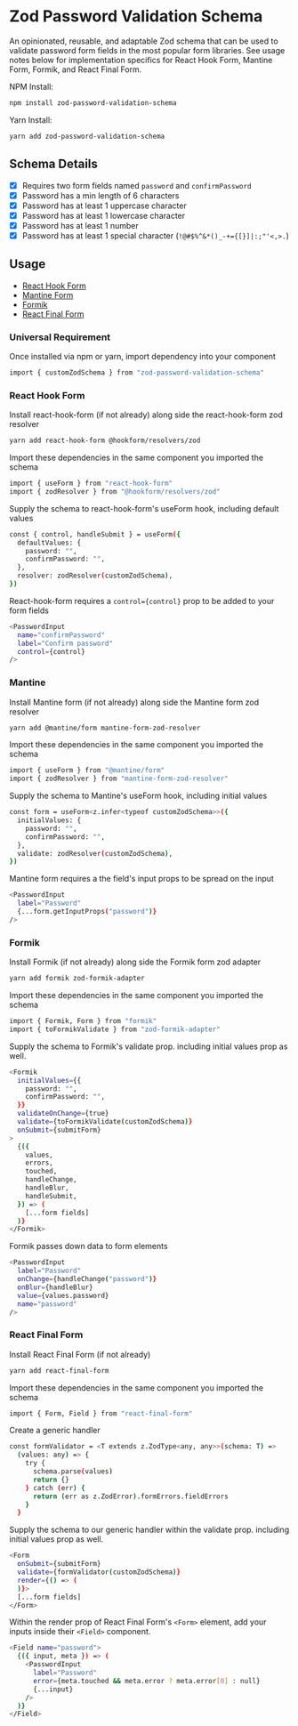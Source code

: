 # Zod Password Validation Schema

An opinionated, reusable, and adaptable Zod schema that can be used to validate password form fields in the most popular form libraries. See usage notes below for implementation specifics for React Hook Form, Mantine Form, Formik, and React Final Form.

NPM Install:

```bash
npm install zod-password-validation-schema
```

Yarn Install:

```bash
yarn add zod-password-validation-schema
```

## Schema Details

- [x] Requires two form fields named `password` and `confirmPassword`
- [x] Password has a min length of 6 characters
- [x] Password has at least 1 uppercase character
- [x] Password has at least 1 lowercase character
- [x] Password has at least 1 number
- [x] Password has at least 1 special character (`!@#$%^&*()_-+={[}]|:;"'<,>.`)

## Usage

- [React Hook Form](#react-hook-form)
- [Mantine Form](#mantine)
- [Formik](#formik)
- [React Final Form](#react-final-form)

### Universal Requirement

Once installed via npm or yarn, import dependency into your component

```bash
import { customZodSchema } from "zod-password-validation-schema"
```

### React Hook Form

Install react-hook-form (if not already) along side the react-hook-form zod resolver

```bash
yarn add react-hook-form @hookform/resolvers/zod
```

Import these dependencies in the same component you imported the schema

```bash
import { useForm } from "react-hook-form"
import { zodResolver } from "@hookform/resolvers/zod"
```

Supply the schema to react-hook-form's useForm hook, including default values

```bash
const { control, handleSubmit } = useForm({
  defaultValues: {
    password: "",
    confirmPassword: "",
  },
  resolver: zodResolver(customZodSchema),
})
```

React-hook-form requires a `control={control}` prop to be added to your form fields

```bash
<PasswordInput
  name="confirmPassword"
  label="Confirm password"
  control={control}
/>
```

### Mantine

Install Mantine form (if not already) along side the Mantine form zod resolver

```bash
yarn add @mantine/form mantine-form-zod-resolver
```

Import these dependencies in the same component you imported the schema

```bash
import { useForm } from "@mantine/form"
import { zodResolver } from "mantine-form-zod-resolver"
```

Supply the schema to Mantine's useForm hook, including initial values

```bash
const form = useForm<z.infer<typeof customZodSchema>>({
  initialValues: {
    password: "",
    confirmPassword: "",
  },
  validate: zodResolver(customZodSchema),
})
```

Mantine form requires a the field's input props to be spread on the input

```bash
<PasswordInput
  label="Password"
  {...form.getInputProps("password")}
/>
```

### Formik

Install Formik (if not already) along side the Formik form zod adapter

```bash
yarn add formik zod-formik-adapter
```

Import these dependencies in the same component you imported the schema

```bash
import { Formik, Form } from "formik"
import { toFormikValidate } from "zod-formik-adapter"
```

Supply the schema to Formik's validate prop. including initial values prop as well.

```bash
<Formik
  initialValues={{
    password: "",
    confirmPassword: "",
  }}
  validateOnChange={true}
  validate={toFormikValidate(customZodSchema)}
  onSubmit={submitForm}
>
  {({
    values,
    errors,
    touched,
    handleChange,
    handleBlur,
    handleSubmit,
  }) => (
    [...form fields]
  )}
</Formik>
```

Formik passes down data to form elements

```bash
<PasswordInput
  label="Password"
  onChange={handleChange("password")}
  onBlur={handleBlur}
  value={values.password}
  name="password"
/>
```

### React Final Form

Install React Final Form (if not already)

```bash
yarn add react-final-form
```

Import these dependencies in the same component you imported the schema

```bash
import { Form, Field } from "react-final-form"
```

Create a generic handler

```bash
const formValidator = <T extends z.ZodType<any, any>>(schema: T) =>
  (values: any) => {
    try {
      schema.parse(values)
      return {}
    } catch (err) {
      return (err as z.ZodError).formErrors.fieldErrors
    }
  }
```

Supply the schema to our generic handler within the validate prop. including initial values prop as well.

```bash
<Form
  onSubmit={submitForm}
  validate={formValidator(customZodSchema)}
  render={() => (
  )}>
  [...form fields]
</Form>
```

Within the render prop of React Final Form's `<Form>` element, add your inputs inside their `<Field>` component.

```bash
<Field name="password">
  {({ input, meta }) => (
    <PasswordInput
      label="Password"
      error={meta.touched && meta.error ? meta.error[0] : null}
      {...input}
    />
  )}
</Field>
```
